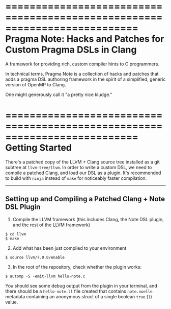 ==========================================================================
Pragma Note: Hacks and Patches for Custom Pragma DSLs in Clang
==========================================================================

A framework for providing rich, custom compiler hints to C programmers.

In technical terms, Pragma Note is a collection of hacks and patches that
adds a pragma DSL authoring framework in the spirit of a simplified,
generic version of OpenMP to Clang.

One might generously call it "a pretty nice kludge."

==========================================================================
Getting Started
==========================================================================

There's a patched copy of the LLVM + Clang source tree installed as a git
subtree at `llvm-tree/llvm`. In order to write a custom DSL, we need to
compile a patched Clang, and load our DSL as a plugin. It's recommended to
build with `ninja` instead of `make` for noticeably faster compilation.

--------------------------------------------------------------------------
Setting up and Compiling a Patched Clang + Note DSL Plugin
--------------------------------------------------------------------------

1. Compile the LLVM framework (this includes Clang, the Note DSL plugin, and the rest of the LLVM framework)
```
$ cd llvm
$ make 
```

2. Add what has been just compiled to your environment
```
$ source llvm/7.0.0/enable
```

3. In the root of the repository, check whether the plugin works:
```
$ automp -S -emit-llvm hello-note.c
```

You should see some debug output from the plugin in your terminal, and
there should be a `hello-note.ll` file created that contains `note.noelle`
metadata containing an anonymous struct of a single boolean `true` (`1`)
value.
